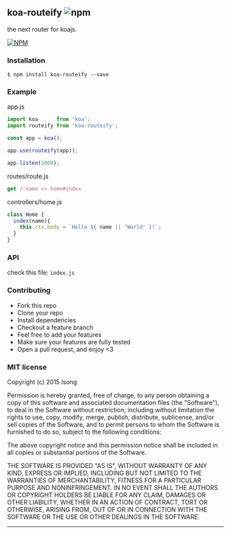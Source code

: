 ## koa-routeify ![npm](https://badge.fury.io/js/koa-routeify.png)

the next router for koajs.

[![NPM](https://nodei.co/npm/koa-routeify.png?months=1&downloads=true&downloadRank=true&stars=true)](https://npmjs.org/koa-routeify)

### Installation

````
$ npm install koa-routeify --save
````

### Example

app.js

````javascript
import koa      from 'koa';
import routeify from 'koa-routeify';

const app = koa();

app.use(routeify(app));

app.listen(3000);
````
routes/route.js

```javascript
get /:name => home#index
```

controllers/home.js

```javascript
class Home {
  index(name){
    this.ctx.body = `Hello ${ name || 'World' }!`;
  }
}
```

### API
check this file: `index.js`

### Contributing
- Fork this repo
- Clone your repo
- Install dependencies
- Checkout a feature branch
- Feel free to add your features
- Make sure your features are fully tested
- Open a pull request, and enjoy <3

### MIT license
Copyright (c) 2015 lsong

Permission is hereby granted, free of charge, to any person obtaining a copy
of this software and associated documentation files (the &quot;Software&quot;), to deal
in the Software without restriction, including without limitation the rights
to use, copy, modify, merge, publish, distribute, sublicense, and/or sell
copies of the Software, and to permit persons to whom the Software is
furnished to do so, subject to the following conditions:

The above copyright notice and this permission notice shall be included in
all copies or substantial portions of the Software.

THE SOFTWARE IS PROVIDED &quot;AS IS&quot;, WITHOUT WARRANTY OF ANY KIND, EXPRESS OR
IMPLIED, INCLUDING BUT NOT LIMITED TO THE WARRANTIES OF MERCHANTABILITY,
FITNESS FOR A PARTICULAR PURPOSE AND NONINFRINGEMENT. IN NO EVENT SHALL THE
AUTHORS OR COPYRIGHT HOLDERS BE LIABLE FOR ANY CLAIM, DAMAGES OR OTHER
LIABILITY, WHETHER IN AN ACTION OF CONTRACT, TORT OR OTHERWISE, ARISING FROM,
OUT OF OR IN CONNECTION WITH THE SOFTWARE OR THE USE OR OTHER DEALINGS IN
THE SOFTWARE.

---
